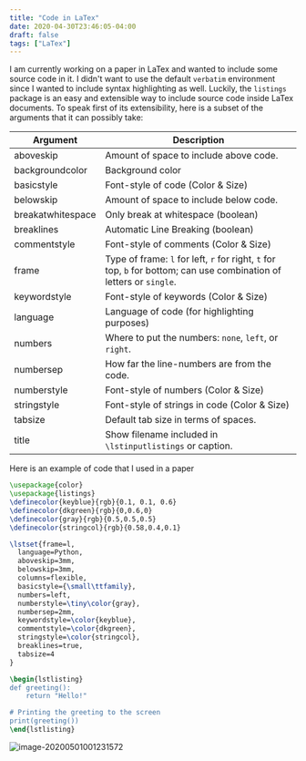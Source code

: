 ```yaml
---
title: "Code in LaTex"
date: 2020-04-30T23:46:05-04:00
draft: false
tags: ["LaTex"]
---
```


I am currently working on a paper in LaTex and wanted to include some source code in it. I didn't want to use the default `verbatim` environment since I wanted to include syntax highlighting as well. Luckily, the `listings` package is an easy and extensible way to include source code inside LaTex documents. To speak first of its extensibility, here is a subset of the arguments that it can possibly take:

| Argument          | Description                                                  |
| ----------------- | ------------------------------------------------------------ |
| aboveskip         | Amount of space to include above code.                       |
| backgroundcolor   | Background color                                             |
| basicstyle        | Font-style of code (Color & Size)                            |
| belowskip         | Amount of space to include below code.                       |
| breakatwhitespace | Only break at whitespace (boolean)                           |
| breaklines        | Automatic Line Breaking (boolean)                            |
| commentstyle      | Font-style of comments (Color & Size)                        |
| frame             | Type of frame: `l` for left, `r` for right, `t` for top, `b` for bottom; can use combination of letters or `single`. |
| keywordstyle      | Font-style of keywords (Color & Size)                        |
| language          | Language of code (for highlighting purposes)                 |
| numbers           | Where to put the numbers: `none`, `left`, or `right`.        |
| numbersep         | How far the line-numbers are from the code.                  |
| numberstyle       | Font-style of numbers (Color & Size)                         |
| stringstyle       | Font-style of strings in code (Color & Size)                 |
| tabsize           | Default tab size in terms of spaces.                         |
| title             | Show filename included in `\lstinputlistings` or caption.    |

Here is an example of code that I used in a paper

```latex
\usepackage{color}
\usepackage{listings}
\definecolor{keyblue}{rgb}{0.1, 0.1, 0.6}
\definecolor{dkgreen}{rgb}{0,0.6,0}
\definecolor{gray}{rgb}{0.5,0.5,0.5}
\definecolor{stringcol}{rgb}{0.58,0.4,0.1}

\lstset{frame=l,
  language=Python,
  aboveskip=3mm,
  belowskip=3mm,
  columns=flexible,
  basicstyle={\small\ttfamily},
  numbers=left,
  numberstyle=\tiny\color{gray},
  numbersep=2mm,
  keywordstyle=\color{keyblue},
  commentstyle=\color{dkgreen},
  stringstyle=\color{stringcol},
  breaklines=true,
  tabsize=4
}

\begin{lstlisting}
def greeting():
	return "Hello!"

# Printing the greeting to the screen
print(greeting())
\end{lstlisting}
```

![image-20200501001231572](/files/images/20200501001231572.png)